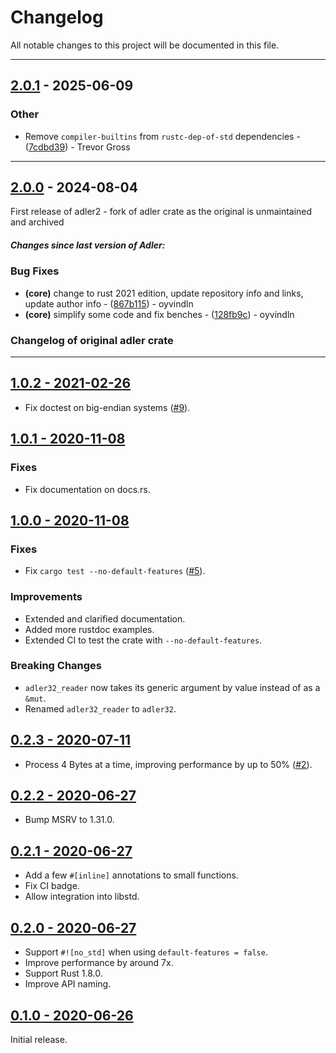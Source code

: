# Changelog

All notable changes to this project will be documented in this file.

---
## [2.0.1](https://github.com/Frommi/miniz_oxide/compare/2.0.0..2.0.1) - 2025-06-09

### Other

- Remove `compiler-builtins` from `rustc-dep-of-std` dependencies - ([7cdbd39](https://github.com/Frommi/miniz_oxide/commit/7cdbd3925a7f61cc075f44367b5d383861571b0a)) - Trevor Gross

---
## [2.0.0](https://github.com/Frommi/miniz_oxide/compare/1.0.2..2.0.0) - 2024-08-04

First release of adler2 - fork of adler crate as the original is unmaintained and archived

##### Changes since last version of Adler:

### Bug Fixes

- **(core)** change to rust 2021 edition, update repository info and links, update author info - ([867b115](https://github.com/Frommi/miniz_oxide/commit/867b115bad79bf62098f2acccc81bf53ec5a125d)) - oyvindln
- **(core)** simplify some code and fix benches - ([128fb9c](https://github.com/Frommi/miniz_oxide/commit/128fb9cb6cad5c3a54fb0b6c68549d80b79a1fe0)) - oyvindln

### Changelog of original adler crate

---

## [1.0.2 - 2021-02-26](https://github.com/jonas-schievink/adler/releases/tag/v1.0.2)

- Fix doctest on big-endian systems ([#9]).

[#9]: https://github.com/jonas-schievink/adler/pull/9

## [1.0.1 - 2020-11-08](https://github.com/jonas-schievink/adler/releases/tag/v1.0.1)

### Fixes

- Fix documentation on docs.rs.

## [1.0.0 - 2020-11-08](https://github.com/jonas-schievink/adler/releases/tag/v1.0.0)

### Fixes

- Fix `cargo test --no-default-features` ([#5]).

### Improvements

- Extended and clarified documentation.
- Added more rustdoc examples.
- Extended CI to test the crate with `--no-default-features`.

### Breaking Changes

- `adler32_reader` now takes its generic argument by value instead of as a `&mut`.
- Renamed `adler32_reader` to `adler32`.

## [0.2.3 - 2020-07-11](https://github.com/jonas-schievink/adler/releases/tag/v0.2.3)

- Process 4 Bytes at a time, improving performance by up to 50% ([#2]).

## [0.2.2 - 2020-06-27](https://github.com/jonas-schievink/adler/releases/tag/v0.2.2)

- Bump MSRV to 1.31.0.

## [0.2.1 - 2020-06-27](https://github.com/jonas-schievink/adler/releases/tag/v0.2.1)

- Add a few `#[inline]` annotations to small functions.
- Fix CI badge.
- Allow integration into libstd.

## [0.2.0 - 2020-06-27](https://github.com/jonas-schievink/adler/releases/tag/v0.2.0)

- Support `#![no_std]` when using `default-features = false`.
- Improve performance by around 7x.
- Support Rust 1.8.0.
- Improve API naming.

## [0.1.0 - 2020-06-26](https://github.com/jonas-schievink/adler/releases/tag/v0.1.0)

Initial release.


[#2]: https://github.com/jonas-schievink/adler/pull/2
[#5]: https://github.com/jonas-schievink/adler/pull/5
